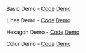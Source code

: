 Basic Demo - [Code](CIS367_HW2/BasicDemo) [Demo](https://infectedwafle.github.io/CIS367_HW2/BasicDemo/index.html)

Lines Demo - [Code](CIS367_HW2/LinesDemo) [Demo](https://infectedwafle.github.io/CIS367_HW2/LinesDemo/index.html)

Hexagon Demo - [Code](CIS367_HW2/HexagonDemo) [Demo](https://infectedwafle.github.io/CIS367_HW2/HexagonDemo/index.html)

Color Demo - [Code](CIS367_HW2/ColorDemo) [Demo](https://infectedwafle.github.io/CIS367_HW2/ColorDemo/index.html)   
